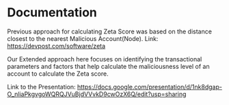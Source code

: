 # Documentation

Previous approach for calculating Zeta Score was based on the distance closest to the nearest Malicious Account(Node).
Link: https://devpost.com/software/zeta

Our Extended approach here focuses on identifying the transactional parameters and factors that help calculate the maliciousness level of an account to calculate the Zeta score.

Link to the Presentation: https://docs.google.com/presentation/d/1nk8dgap-O_nliaPkgvgoWQRQJVuBjdVVvkD9cwOzX6Q/edit?usp=sharing

